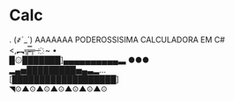 # Calc                                        
                      
. (҂`_´) AAAAAAA PODEROSSISIMA CALCULADORA EM C#                      
<,︻╦̵̵̿╤─ ҉ ~ •                            
█۞███████]▄▄▄▄▄▄▄▄▄▄▃ ●●●                     
▂▄▅█████████▅▄▃▂…                      
[███████████████████]               
◥⊙▲⊙▲⊙▲⊙▲⊙▲⊙▲⊙            
                                        
